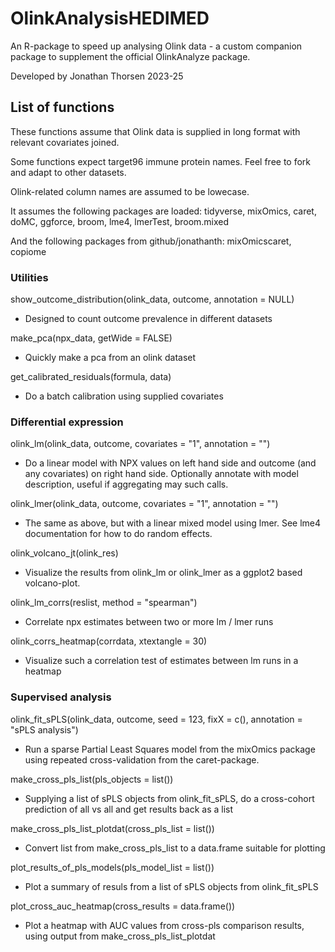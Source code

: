 # OlinkAnalysisHEDIMED
An R-package to speed up analysing Olink data - a custom companion package to supplement the official OlinkAnalyze package.

Developed by Jonathan Thorsen 2023-25

## List of functions

These functions assume that Olink data is supplied in long format with relevant covariates joined.

Some functions expect target96 immune protein names. Feel free to fork and adapt to other datasets.

Olink-related column names are assumed to be lowecase.


It assumes the following packages are loaded: tidyverse, mixOmics, caret, doMC, ggforce, broom, lme4, lmerTest, broom.mixed

And the following packages from github/jonathanth: mixOmicscaret, copiome


### Utilities

show_outcome_distribution(olink_data, outcome, annotation = NULL)
- Designed to count outcome prevalence in different datasets

make_pca(npx_data, getWide = FALSE)
- Quickly make a pca from an olink dataset

get_calibrated_residuals(formula, data)
- Do a batch calibration using supplied covariates

### Differential expression

olink_lm(olink_data, outcome, covariates = "1", annotation = "")
- Do a linear model with NPX values on left hand side and outcome (and any covariates) on right hand side. Optionally annotate with model description, useful if aggregating may such calls.

olink_lmer(olink_data, outcome, covariates = "1", annotation = "")
- The same as above, but with a linear mixed model using lmer. See lme4 documentation for how to do random effects.

olink_volcano_jt(olink_res)
- Visualize the results from olink_lm or olink_lmer as a ggplot2 based volcano-plot.

olink_lm_corrs(reslist, method = "spearman")
- Correlate npx estimates between two or more lm / lmer runs

olink_corrs_heatmap(corrdata, xtextangle = 30)
- Visualize such a correlation test of estimates between lm runs in a heatmap

### Supervised analysis

olink_fit_sPLS(olink_data, outcome, seed = 123, fixX = c(), annotation = "sPLS analysis")
- Run a sparse Partial Least Squares model from the mixOmics package using repeated cross-validation from the caret-package.

make_cross_pls_list(pls_objects = list())
- Supplying a list of sPLS objects from olink_fit_sPLS, do a cross-cohort prediction of all vs all and get results back as a list

make_cross_pls_list_plotdat(cross_pls_list = list())
- Convert list from make_cross_pls_list to a data.frame suitable for plotting

plot_results_of_pls_models(pls_model_list = list())
- Plot a summary of resuls from a list of sPLS objects from olink_fit_sPLS

plot_cross_auc_heatmap(cross_results = data.frame())
- Plot a heatmap with AUC values from cross-pls comparison results, using output from make_cross_pls_list_plotdat


